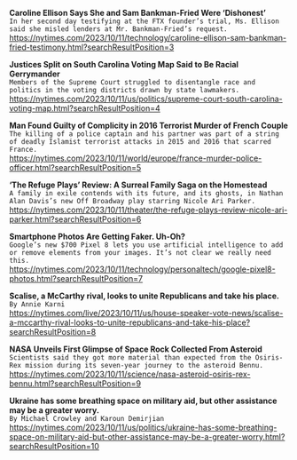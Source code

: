 **Caroline Ellison Says She and Sam Bankman-Fried Were ‘Dishonest’**\
`In her second day testifying at the FTX founder’s trial, Ms. Ellison said she misled lenders at Mr. Bankman-Fried’s request.`\
https://nytimes.com/2023/10/11/technology/caroline-ellison-sam-bankman-fried-testimony.html?searchResultPosition=3

**Justices Split on South Carolina Voting Map Said to Be Racial Gerrymander**\
`Members of the Supreme Court struggled to disentangle race and politics in the voting districts drawn by state lawmakers.`\
https://nytimes.com/2023/10/11/us/politics/supreme-court-south-carolina-voting-map.html?searchResultPosition=4

**Man Found Guilty of Complicity in 2016 Terrorist Murder of French Couple**\
`The killing of a police captain and his partner was part of a string of deadly Islamist terrorist attacks in 2015 and 2016 that scarred France.`\
https://nytimes.com/2023/10/11/world/europe/france-murder-police-officer.html?searchResultPosition=5

**‘The Refuge Plays’ Review: A Surreal Family Saga on the Homestead**\
`A family in exile contends with its future, and its ghosts, in Nathan Alan Davis’s new Off Broadway play starring Nicole Ari Parker.`\
https://nytimes.com/2023/10/11/theater/the-refuge-plays-review-nicole-ari-parker.html?searchResultPosition=6

**Smartphone Photos Are Getting Faker. Uh-Oh?**\
`Google’s new $700 Pixel 8 lets you use artificial intelligence to add or remove elements from your images. It’s not clear we really need this.`\
https://nytimes.com/2023/10/11/technology/personaltech/google-pixel8-photos.html?searchResultPosition=7

**Scalise, a McCarthy rival, looks to unite Republicans and take his place.**\
`By Annie Karni`\
https://nytimes.com/live/2023/10/11/us/house-speaker-vote-news/scalise-a-mccarthy-rival-looks-to-unite-republicans-and-take-his-place?searchResultPosition=8

**NASA Unveils First Glimpse of Space Rock Collected From Asteroid**\
`Scientists said they got more material than expected from the Osiris-Rex mission during its seven-year journey to the asteroid Bennu.`\
https://nytimes.com/2023/10/11/science/nasa-asteroid-osiris-rex-bennu.html?searchResultPosition=9

**Ukraine has some breathing space on military aid, but other assistance may be a greater worry.**\
`By Michael Crowley and Karoun Demirjian`\
https://nytimes.com/2023/10/11/us/politics/ukraine-has-some-breathing-space-on-military-aid-but-other-assistance-may-be-a-greater-worry.html?searchResultPosition=10


